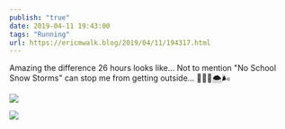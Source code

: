 ```yaml
---
publish: "true"
date: 2019-04-11 19:43:00
tags: "Running"
url: https://ericmwalk.blog/2019/04/11/194317.html
---
```


Amazing the difference 26 hours looks like... Not to mention "No School Snow Storms" can stop me from getting outside... 🌅🏃‍♂️🌨🌬

![](https://ericmwalk.blog/uploads/2022/adcb5d6ba5.jpg)

![](https://ericmwalk.blog/uploads/2022/9a6fea8780.jpg)